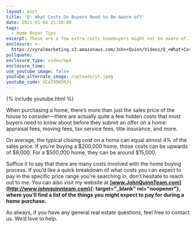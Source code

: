 ```yaml
---
layout: post
title: 'Q: What Costs Do Buyers Need to Be Aware of?'
date: 2021-01-04 21:50:00
tags:
  - Home Buyer Tips
excerpt: These are a few extra costs homebuyers might not be aware of.
enclosure: >-
  https://vyralmarketing.s3.amazonaws.com/John+Quinn/Videos/Q_+What+Costs+Do+Buyers+Need+to+Be+Aware+of_.mp4
pullquote:
enclosure_type: video/mp4
enclosure_time:
use_youtube_image: false
youtube_alternate_image: /uploads/yt.jpeg
youtube_code: UCaTXOW3RJs
---
```


{% include youtube.html %}

When purchasing a home, there’s more than just the sales price of the house to consider—there are actually quite a few hidden costs that most buyers need to know about before they submit an offer on a home: appraisal fees, moving fees, tax service fees, title insurance, and more.

On average, the typical closing cost on a home can equal almost 4% of the sales price. If you’re buying a $200,000 home, those costs can be upwards of $8,000. For a $500,000 home, they can be around $15,000.

Suffice it to say that there are many costs involved with the home buying process. If you’d like a quick breakdown of what costs you can expect to pay in the specific price range you’re searching in, don’t hesitate to reach out to me. You can also visit my website at **[www.JohnQuinnTeam.com](http://www.johnquinnteam.com){: target="_blank" rel="noopener"}**, **where you’ll find a list of the things you might expect to pay for during a home purchase.**

As always, if you have any general real estate questions, feel free to contact us. We’d love to help.
